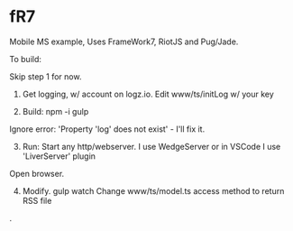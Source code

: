 # fR7

Mobile MS example, Uses FrameWork7, RiotJS and Pug/Jade.

To build:

Skip step 1 for now.
1. Get logging, w/ account on logz.io.
Edit www/ts/initLog w/ your key

2. Build:
npm -i
gulp

Ignore error: 'Property 'log' does not exist' - I'll fix it.

3. Run:
Start any http/webserver.
I use WedgeServer or 
in VSCode I use 'LiverServer' plugin

Open browser.

4. Modify.
gulp watch
Change www/ts/model.ts access method to return RSS file

.